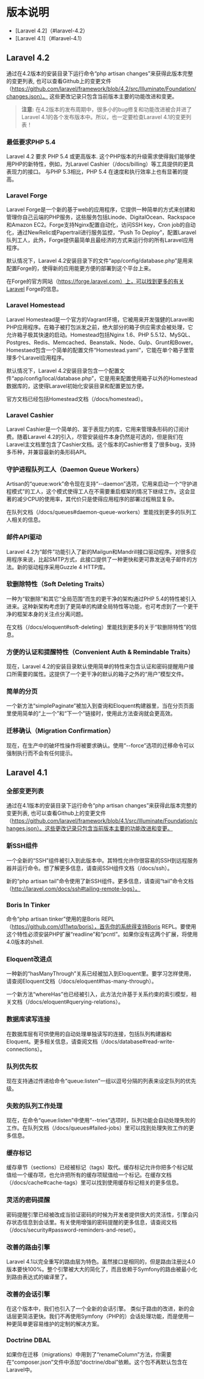 # 版本说明

- [Laravel 4.2]（#laravel-4.2）
- [Laravel 4.1]（#laravel-4.1）

<a name="laravel-4.2"></a>
## Laravel 4.2

通过在4.2版本的安装目录下运行命令“php artisan changes”来获得此版本完整的变更列表, 也可以查看Github上的变更文件（https://github.com/laravel/framework/blob/4.2/src/Illuminate/Foundation/changes.json）。 这些更改记录只包含当前版本主要的功能改进和变更。

> **注意:** 在4.2版本的发布周期中，很多小的bug修复和功能改进被合并进了Laravel 4.1的各个发布版本中。所以，也一定要检查Laravel 4.1的变更列表！

### 最低要求PHP 5.4

Laravel 4.2 要求 PHP 5.4 或更高版本. 这个PHP版本的升级需求使得我们能够使用PHP的新特性，例如，为Laravel Cashier（/docs/billing）等工具提供的更具表现力的接口。 与PHP 5.3相比，PHP 5.4 在速度和执行效率上也有显著的提高。

### Laravel Forge

Laravel Forge是一个新的基于web的应用程序，它提供一种简单的方式来创建和管理你自己云端的PHP服务，这些服务包括Linode、DigitalOcean、Rackspace和Amazon EC2。Forge支持Nginx配置自动化，访问SSH key，Cron job的自动化，通过NewRelic或Papertrail进行服务监控，“Push To Deploy”，配置Laravel队列工人，此外，Forge提供最简单且最经济的方式来运行你的所有Laravel应用程序。

默认情况下，Laravel 4.2安装目录下的文件“app/config/database.php”是用来配置Forge的，使得新的应用能更方便的部署到这个平台上来。

在Forge的官方网站（https://forge.laravel.com）上，可以找到更多的有关Laravel Forge的信息。

### Laravel Homestead

Laravel Homestead是一个官方的Vagrant环境，它被用来开发强健的Laravel和PHP应用程序。在箱子被打包派发之前，绝大部分的箱子供应需求会被处理，它允许箱子极其快速的启动。Homestead包括Nginx 1.6、PHP 5.5.12、MySQL、Postgres、Redis、Memcached、Beanstalk、Node、Gulp、Grunt和Bower。Homestaed包含一个简单的配置文件“Homestead.yaml”，它能在单个箱子里管理多个Laravel应用程序。

默认情况下，Laravel 4.2安装目录包含一个配置文件“app/config/local/database.php”，它是用来配置使用箱子以外的Homestead数据库的，这使得Laravel初始化安装目录和配置更加方便。

官方文档已经包括Homestead文档（/docs/homestead）。

### Laravel Cashier

Laravel Cashier是一个简单的、富于表现力的库，它用来管理条形码的订阅计费。随着Laravel 4.2的引入，尽管安装组件本身仍然是可选的，但是我们在Laravel主文档里包含了Cashier文档。这个版本的Cashier修复了很多bug，支持多币种，并兼容最新的条形码API。

### 守护进程队列工人（Daemon Queue Workers）

Artisan的“queue:work”命令现在支持“--daemon”选项，它用来启动一个“守护进程模式”的工人，这个模式使得工人在不需要重启框架的情况下继续工作。这会显著的减少CPU的使用率，其代价只是使得应用程序的部署过程稍显复杂。

在队列文档（/docs/queues#daemon-queue-workers）里能找到更多的队列工人相关的信息。

### 邮件API驱动

Laravel 4.2为“邮件”功能引入了新的Mailgun和Mandrill接口驱动程序。对很多应用程序来说，比起SMTP方式，此接口提供了一种更快和更可靠发送电子邮件的方法。新的驱动程序采用Guzzle 4 HTTP库。

### 软删除特性（Soft Deleting Traits）

一种为“软删除”和其它“全局范围”而生的更干净的架构通过PHP 5.4的特性被引入进来。这种新架构考虑到了更简单的构建全局特性等功能，也可考虑到了一个更干净的框架本身的关注点分离问题。

在文档（/docs/eloquent#soft-deleting）里能找到更多的关于“软删除特性”的信息。

### 方便的认证和提醒特性（Convenient Auth & Remindable Traits）

现在，Laravel 4.2的安装目录默认使用简单的特性来包含认证和密码提醒用户接口所需要的属性。这提供了一个更干净的默认的箱子之外的“用户”模型文件。

### 简单的分页

一个新方法“simplePaginate”被加入到查询和Eloquent构建器里，当在分页页面里使用简单的“上一个”和“下一个”链接时，使用此方法查询就会更高效。

### 迁移确认（Migration Confirmation）

现在，在生产中的破坏性操作将被要求确认。使用“--force”选项的迁移命令可以强制执行而不会有任何提示。

<a name="laravel-4.1"></a>
## Laravel 4.1

### 全部变更列表

通过在4.1版本的安装目录下运行命令“php artisan changes”来获得此版本完整的变更列表, 也可以查看Github上的变更文件（https://github.com/laravel/framework/blob/4.1/src/Illuminate/Foundation/changes.json）。这些更改记录只包含当前版本主要的功能改进和变更。

### 新SSH组件

一个全新的“SSH”组件被引入到此版本中。其特性允许你很容易的SSH到远程服务器并运行命令。想了解更多信息，请查阅SSH组件文档（/docs/ssh）。

新的“php artisan tail”命令使用了新SSH组件。更多信息，请查阅“tail”命令文档（http://laravel.com/docs/ssh#tailing-remote-logs）。

### Boris In Tinker

命令“php artisan tinker”使用的是Boris REPL（https://github.com/d11wtq/boris），首先你的系统得支持Boris REPL。要使用这个特性必须安装PHP扩展“readline”和“pcntl”。如果你没有这两个扩展，将使用4.0版本的shell.

### Eloquent改进点

一种新的“hasManyThrough”关系已经被加入到Eloquent里。要学习怎样使用，请查阅Eloquent文档（/docs/eloquent#has-many-through）。

一个新方法“whereHas”也已经被引入，此方法允许基于关系约束的索引模型，相关文档（/docs/eloquent#querying-relations）。

### 数据库读写连接

在数据库层有可供使用的自动处理单独读写的连接，包括队列构建器和Eloquent。更多相关信息，请查阅文档（/docs/database#read-write-connections）。

### 队列优先权

现在支持通过传递给命令“queue:listen”一组以逗号分隔的列表来设定队列的优先级。

### 失败的队列工作处理

现在，在命令“queue:listen”中使用“--tries”选项时，队列功能会自动处理失败的工作。在队列文档（/docs/queues#failed-jobs）里可以找到处理失败工作的更多信息。

### 缓存标记

缓存章节（sections）已经被标记（tags）取代。缓存标记允许你把多个标记赋值给一个缓存项，也允许把所有的缓存项赋值给一个标记。在缓存文档（/docs/cache#cache-tags）里可以找到使用缓存标记相关的更多信息。

### 灵活的密码提醒

密码提醒引擎已经被改成当验证密码的时候为开发者提供很大的灵活性，引擎会闪存状态信息到会话里。有关使用增强的密码提醒的更多信息，请查阅文档（/docs/security#password-reminders-and-reset）。

### 改善的路由引擎

Laravel 4.1以完全重写的路由层为特色。虽然接口是相同的，但是路由注册比4.0版本要快100%。整个引擎被大大的简化了，而且依赖于Symfony的路由被最小化到路由表达式的编译里了。

### 改善的会话引擎

在这个版本中，我们也引入了一个全新的会话引擎。 类似于路由的改进，新的会话层更简洁更快。我们不再使用Symfony（PHP的）会话处理功能，而是使用一种更简单更容易维护的定制的解决方案。

### Doctrine DBAL

如果你在迁移（migrations）中用到了“renameColumn”方法，你需要在“composer.json”文件中添加“doctrine/dbal”依赖。这个包不再默认包含在Laravel中。